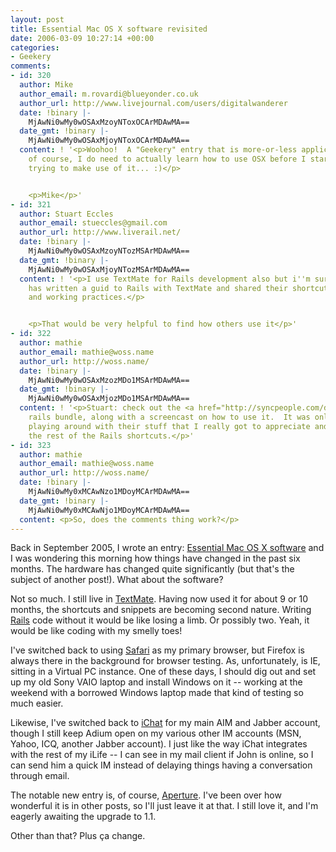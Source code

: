 ```yaml
---
layout: post
title: Essential Mac OS X software revisited
date: 2006-03-09 10:27:14 +00:00
categories:
- Geekery
comments:
- id: 320
  author: Mike
  author_email: m.rovardi@blueyonder.co.uk
  author_url: http://www.livejournal.com/users/digitalwanderer
  date: !binary |-
    MjAwNi0wMy0wOSAxMzoyNToxOCArMDAwMA==
  date_gmt: !binary |-
    MjAwNi0wMy0wOSAxMjoyNToxOCArMDAwMA==
  content: ! '<p>Woohoo!  A "Geekery" entry that is more-or-less applicable to me...
    of course, I do need to actually learn how to use OSX before I start actually
    trying to make use of it... :)</p>


    <p>Mike</p>'
- id: 321
  author: Stuart Eccles
  author_email: stueccles@gmail.com
  author_url: http://www.liverail.net/
  date: !binary |-
    MjAwNi0wMy0wOSAxMzoyNTozMSArMDAwMA==
  date_gmt: !binary |-
    MjAwNi0wMy0wOSAxMjoyNTozMSArMDAwMA==
  content: ! '<p>I use TextMate for Rails development also but i''m surprised no one
    has written a guid to Rails with TextMate and shared their shortcuts, snippets
    and working practices.</p>


    <p>That would be very helpful to find how others use it</p>'
- id: 322
  author: mathie
  author_email: mathie@woss.name
  author_url: http://woss.name/
  date: !binary |-
    MjAwNi0wMy0wOSAxMzozMDo1MSArMDAwMA==
  date_gmt: !binary |-
    MjAwNi0wMy0wOSAxMjozMDo1MSArMDAwMA==
  content: ! '<p>Stuart: check out the <a href="http://syncpeople.com/downloads" rel="nofollow">syncPeople</a>
    rails bundle, along with a screencast on how to use it.  It was only after I started
    playing around with their stuff that I really got to appreciate and learn all
    the rest of the Rails shortcuts.</p>'
- id: 323
  author: mathie
  author_email: mathie@woss.name
  author_url: http://woss.name/
  date: !binary |-
    MjAwNi0wMy0xMCAwNzo1MDoyMCArMDAwMA==
  date_gmt: !binary |-
    MjAwNi0wMy0xMCAwNjo1MDoyMCArMDAwMA==
  content: <p>So, does the comments thing work?</p>
---
```

Back in September 2005, I wrote an entry: [Essential Mac OS X software](http://woss.name/2005/09/29/essential-mac-os-x-software/) and I was wondering this morning how things have changed in the past six months.  The hardware has changed quite significantly (but that's the subject of another post!).  What about the software?

Not so much.  I still live in [TextMate](http://www.macromates.com/).  Having now used it for about 9 or 10 months, the shortcuts and snippets are becoming second nature.  Writing [Rails](http://www.rubyonrails.org/) code without it would be like losing a limb.  Or possibly two.  Yeah, it would be like coding with my smelly toes!

I've switched back to using [Safari](http://www.apple.com/macosx/features/safari/) as my primary browser, but Firefox is always there in the background for browser testing.  As, unfortunately, is IE, sitting in a Virtual PC instance.  One of these days, I should dig out and set up my old Sony VAIO laptop and install Windows on it -- working at the weekend with a borrowed Windows laptop made that kind of testing so much easier.

Likewise, I've switched back to [iChat](http://www.apple.com/macosx/features/ichat/) for my main AIM and Jabber account, though I still keep Adium open on my various other IM accounts (MSN, Yahoo, ICQ, another Jabber account).  I just like the way iChat integrates with the rest of my iLife -- I can see in my mail client if John is online, so I can send him a quick IM instead of delaying things having a conversation through email.

The notable new entry is, of course, [Aperture](http://www.apple.com/aperture/).  I've been over how wonderful it is in other posts, so I'll just leave it at that.  I still love it, and I'm eagerly awaiting the upgrade to 1.1.

Other than that?  Plus &ccedil;a change.
